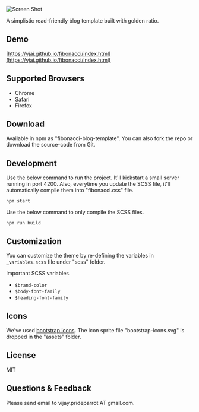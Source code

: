 ![Screen Shot](https://github.com/VJAI/fibonacci/blob/master/fibonacci.png)

A simplistic read-friendly blog template built with golden ratio.

## Demo

[https://vjai.github.io/fibonacci/index.html](https://vjai.github.io/fibonacci/index.html)

## Supported Browsers

- Chrome
- Safari
- Firefox

## Download

Available in npm as "fibonacci-blog-template". You can also fork the repo or download the source-code from Git.

## Development

Use the below command to run the project. It'll kickstart a small server running in port 4200. Also, everytime you update the 
SCSS file, it'll automatically compile them into "fibonacci.css" file.

```
npm start
```

Use the below command to only compile the SCSS files.

```
npm run build
```

## Customization

You can customize the theme by re-defining the variables in `_variables.scss` file under "scss" folder.

Important SCSS variables.

- `$brand-color`
- `$body-font-family`
- `$heading-font-family`

## Icons

We've used [bootstrap icons](https://icons.getbootstrap.com/). The icon sprite file "bootstrap-icons.svg" is dropped in the "assets" folder.

## License

MIT

## Questions & Feedback

Please send email to vijay.prideparrot AT gmail.com.